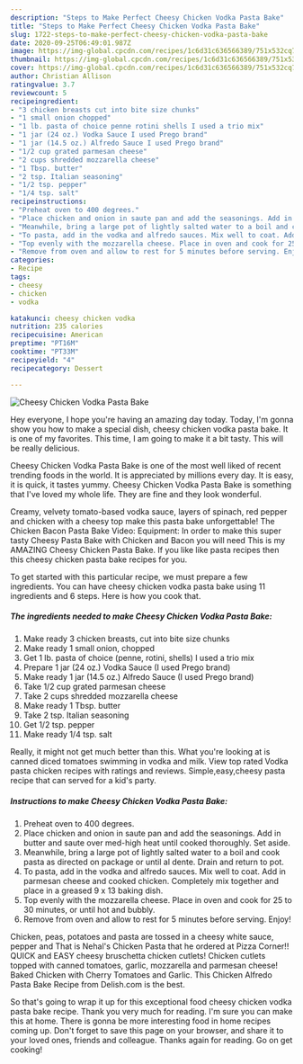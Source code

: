 ```yaml
---
description: "Steps to Make Perfect Cheesy Chicken Vodka Pasta Bake"
title: "Steps to Make Perfect Cheesy Chicken Vodka Pasta Bake"
slug: 1722-steps-to-make-perfect-cheesy-chicken-vodka-pasta-bake
date: 2020-09-25T06:49:01.987Z
image: https://img-global.cpcdn.com/recipes/1c6d31c636566389/751x532cq70/cheesy-chicken-vodka-pasta-bake-recipe-main-photo.jpg
thumbnail: https://img-global.cpcdn.com/recipes/1c6d31c636566389/751x532cq70/cheesy-chicken-vodka-pasta-bake-recipe-main-photo.jpg
cover: https://img-global.cpcdn.com/recipes/1c6d31c636566389/751x532cq70/cheesy-chicken-vodka-pasta-bake-recipe-main-photo.jpg
author: Christian Allison
ratingvalue: 3.7
reviewcount: 5
recipeingredient:
- "3 chicken breasts cut into bite size chunks"
- "1 small onion chopped"
- "1 lb. pasta of choice penne rotini shells I used a trio mix"
- "1 jar (24 oz.) Vodka Sauce I used Prego brand"
- "1 jar (14.5 oz.) Alfredo Sauce I used Prego brand"
- "1/2 cup grated parmesan cheese"
- "2 cups shredded mozzarella cheese"
- "1 Tbsp. butter"
- "2 tsp. Italian seasoning"
- "1/2 tsp. pepper"
- "1/4 tsp. salt"
recipeinstructions:
- "Preheat oven to 400 degrees."
- "Place chicken and onion in saute pan and add the seasonings. Add in butter and saute over med-high heat until cooked thoroughly. Set aside."
- "Meanwhile, bring a large pot of lightly salted water to a boil and cook pasta as directed on package or until al dente. Drain and return to pot."
- "To pasta, add in the vodka and alfredo sauces. Mix well to coat. Add in parmesan cheese and cooked chicken. Completely mix together and place in a greased 9 x 13 baking dish."
- "Top evenly with the mozzarella cheese. Place in oven and cook for 25 to 30 minutes, or until hot and bubbly."
- "Remove from oven and allow to rest for 5 minutes before serving. Enjoy!"
categories:
- Recipe
tags:
- cheesy
- chicken
- vodka

katakunci: cheesy chicken vodka 
nutrition: 235 calories
recipecuisine: American
preptime: "PT16M"
cooktime: "PT33M"
recipeyield: "4"
recipecategory: Dessert

---
```



![Cheesy Chicken Vodka Pasta Bake](https://img-global.cpcdn.com/recipes/1c6d31c636566389/751x532cq70/cheesy-chicken-vodka-pasta-bake-recipe-main-photo.jpg)

Hey everyone, I hope you're having an amazing day today. Today, I'm gonna show you how to make a special dish, cheesy chicken vodka pasta bake. It is one of my favorites. This time, I am going to make it a bit tasty. This will be really delicious.

Cheesy Chicken Vodka Pasta Bake is one of the most well liked of recent trending foods in the world. It is appreciated by millions every day. It is easy, it is quick, it tastes yummy. Cheesy Chicken Vodka Pasta Bake is something that I've loved my whole life. They are fine and they look wonderful.

Creamy, velvety tomato-based vodka sauce, layers of spinach, red pepper and chicken with a cheesy top make this pasta bake unforgettable! The Chicken Bacon Pasta Bake Video: Equipment: In order to make this super tasty Cheesy Pasta Bake with Chicken and Bacon you will need This is my AMAZING Cheesy Chicken Pasta Bake. If you like like pasta recipes then this cheesy chicken pasta bake recipes for you.


To get started with this particular recipe, we must prepare a few ingredients. You can have cheesy chicken vodka pasta bake using 11 ingredients and 6 steps. Here is how you cook that.

<!--inarticleads1-->

##### The ingredients needed to make Cheesy Chicken Vodka Pasta Bake:

1. Make ready 3 chicken breasts, cut into bite size chunks
1. Make ready 1 small onion, chopped
1. Get 1 lb. pasta of choice (penne, rotini, shells) I used a trio mix
1. Prepare 1 jar (24 oz.) Vodka Sauce (I used Prego brand)
1. Make ready 1 jar (14.5 oz.) Alfredo Sauce (I used Prego brand)
1. Take 1/2 cup grated parmesan cheese
1. Take 2 cups shredded mozzarella cheese
1. Make ready 1 Tbsp. butter
1. Take 2 tsp. Italian seasoning
1. Get 1/2 tsp. pepper
1. Make ready 1/4 tsp. salt


Really, it might not get much better than this. What you&#39;re looking at is canned diced tomatoes swimming in vodka and milk. View top rated Vodka pasta chicken recipes with ratings and reviews. Simple,easy,cheesy pasta recipe that can served for a kid&#39;s party. 

<!--inarticleads2-->

##### Instructions to make Cheesy Chicken Vodka Pasta Bake:

1. Preheat oven to 400 degrees.
1. Place chicken and onion in saute pan and add the seasonings. Add in butter and saute over med-high heat until cooked thoroughly. Set aside.
1. Meanwhile, bring a large pot of lightly salted water to a boil and cook pasta as directed on package or until al dente. Drain and return to pot.
1. To pasta, add in the vodka and alfredo sauces. Mix well to coat. Add in parmesan cheese and cooked chicken. Completely mix together and place in a greased 9 x 13 baking dish.
1. Top evenly with the mozzarella cheese. Place in oven and cook for 25 to 30 minutes, or until hot and bubbly.
1. Remove from oven and allow to rest for 5 minutes before serving. Enjoy!


Chicken, peas, potatoes and pasta are tossed in a cheesy white sauce, pepper and That is Nehal&#39;s Chicken Pasta that he ordered at Pizza Corner!! QUICK and EASY cheesy bruschetta chicken cutlets! Chicken cutlets topped with canned tomatoes, garlic, mozzarella and parmesan cheese! Baked Chicken with Cherry Tomatoes and Garlic. This Chicken Alfredo Pasta Bake Recipe from Delish.com is the best. 

So that's going to wrap it up for this exceptional food cheesy chicken vodka pasta bake recipe. Thank you very much for reading. I'm sure you can make this at home. There is gonna be more interesting food in home recipes coming up. Don't forget to save this page on your browser, and share it to your loved ones, friends and colleague. Thanks again for reading. Go on get cooking!
